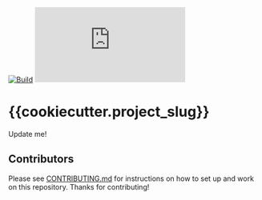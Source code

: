 [![Build](https://github.com/netlify/{{cookiecutter.project_slug}}/workflows/Build/badge.svg)](https://github.com/netlify/{{cookiecutter.project_slug}}/actions)
[![Node](https://img.shields.io/node/v/@netlify/{{cookiecutter.project_slug}}.svg?logo=node.js)](https://www.npmjs.com/package/@netlify/{{cookiecutter.project_slug}})

# {{cookiecutter.project_slug}}

Update me!

## Contributors

Please see [CONTRIBUTING.md](./CONTRIBUTING.md) for instructions on how to set up and work on this repository. Thanks
for contributing!
